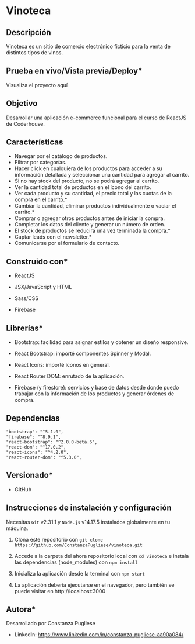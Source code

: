 # Vinoteca

## Descripción

Vinoteca es un sitio de comercio electrónico ficticio para la venta de distintos tipos de vinos.

## Prueba en vivo/Vista previa/Deploy*

Visualiza el proyecto aquí

## Objetivo

Desarrollar una aplicación e-commerce funcional para el curso de ReactJS de Coderhouse.

## Características

* Navegar por el catálogo de productos.
* Filtrar por categorías.
* Hacer click en cualquiera de los productos para acceder a su información detallada y seleccionar una cantidad para agregar al carrito.
* Si no hay stock del producto, no se podrá agregar al carrito.
* Ver la cantidad total de productos en el ícono del carrito.
* Ver cada producto y su cantidad, el precio total y las cuotas de la compra en el carrito.*
* Cambiar la cantidad, eliminar productos individualmente o vaciar el carrito.*
* Comprar o agregar otros productos antes de iniciar la compra.
* Completar los datos del cliente y generar un número de orden.
* El stock de productos se reducirá una vez terminada la compra.*
* Captar leads con el newsletter.*
* Comunicarse por el formulario de contacto.

## Construido con*

- ReactJS

- JSX/JavaScript y HTML

- Sass/CSS

- Firebase

## Librerías*

- Bootstrap: facilidad para asignar estilos y obtener un diseño responsive.

- React Bootstrap: importé componentes Spinner y Modal.

- React Icons: importé íconos en general.

- React Router DOM: enrutado de la aplicación.

- Firebase (y firestore): servicios y base de datos desde donde puedo trabajar con la información de los productos y generar órdenes de compra.

## Dependencias
    "bootstrap": "^5.1.0",
    "firebase": "^8.9.1",
    "react-bootstrap": "^2.0.0-beta.6",
    "react-dom": "^17.0.2",
    "react-icons": "^4.2.0",
    "react-router-dom": "^5.3.0",

## Versionado*

- GitHub

## Instrucciones de instalación y configuración

Necesitas `Git` v2.31.1 y `Node.js` v14.17.5 instalados globalmente en tu máquina.

1. Clona este repositorio con `git clone https://github.com/ConstanzaPugliese/vinoteca.git`

2. Accede a la carpeta del ahora repositorio local con `cd vinoteca` e instala las dependencias (node_modules) con `npm install`

3. Inicializa la aplicación desde la terminal con `npm start`

4. La aplicación debería ejecutarse en el navegador, pero también se puede visitar en http://localhost:3000

## Autora*

Desarrollado por Constanza Pugliese

- LinkedIn: https://www.linkedin.com/in/constanza-pugliese-aa90a084/